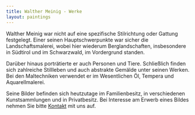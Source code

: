 ```yaml
---
title: Walther Meinig - Werke
layout: paintings
---
```


Walther Meinig war nicht auf eine spezifische Stilrichtung oder Gattung festgelegt. Einer seinen Hauptschwerpunkte war sicher die Landschaftsmalerei, wobei hier wiederum Berglandschaften, insbesondere in Südtirol und im Schwarzwald, im Vordergrund standen.

Darüber hinaus porträtierte er auch Personen und Tiere. Schließlich finden sich zahlreiche Stillleben und auch abstrakte Gemälde unter seinen Werken.
Bei den Maltechniken verwendet er im Wesentlichen Öl, Tempera und Aquarellmalerei.

Seine Bilder befinden sich heutzutage im Familienbesitz, in verschiedenen Kunstsammlungen und in Privatbesitz. Bei Interesse am Erwerb eines Bildes nehmen Sie bitte [Kontakt](contact.html) mit uns auf.